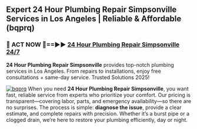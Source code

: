 ## Expert 24 Hour Plumbing Repair Simpsonville Services in Los Angeles | Reliable & Affordable (bqprq)  

<h3>🚿 ACT NOW 🌟==►► <a href="https://tinyurl.com/2ne6vx2x" rel="nofollow">24 Hour Plumbing Repair Simpsonville 24/7</a></h3>

**24 Hour Plumbing Repair Simpsonville** provides top-notch plumbing services in Los Angeles. From repairs to installations, enjoy free consultations + same-day service. Trusted Solutions 2025!

[![bqprq](https://i.imgur.com/4PFF4AK.jpeg)](https://tinyurl.com/2ne6vx2x)
When you need **24 Hour Plumbing Repair Simpsonville**, you want fast, reliable service from experts who prioritize your comfort. Our pricing is transparent—covering labor, parts, and emergency availability—so there are no surprises. The process is simple: **diagnose the issue**, provide a clear estimate, and complete repairs with precision. Whether it’s a burst pipe or a clogged drain, we’re here to restore your plumbing efficiently, day or night.